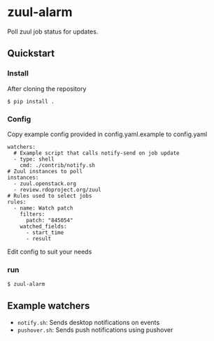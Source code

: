 # zuul-alarm

Poll zuul job status for updates.

## Quickstart

### Install
After cloning the repository

```
$ pip install .
```

### Config
Copy example config provided in config.yaml.example to config.yaml

```
watchers:
  # Example script that calls notify-send on job update
  - type: shell
    cmd: ./contrib/notify.sh
# Zuul instances to poll
instances:
  - zuul.openstack.org
  - review.rdoproject.org/zuul
# Rules used to select jobs
rules:
  - name: Watch patch
    filters:
      patch: "845054"
    watched_fields:
      - start_time
      - result
```

Edit config to suit your needs

### run
```
$ zuul-alarm
```


## Example watchers
* `notify.sh`: Sends desktop notifications on events
* `pushover.sh`: Sends push notifications using pushover
